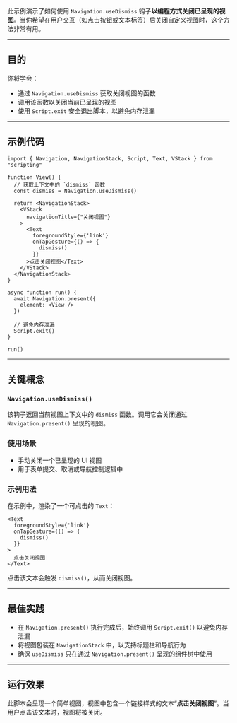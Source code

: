 此示例演示了如何使用 `Navigation.useDismiss` 钩子**以编程方式关闭已呈现的视图**。当你希望在用户交互（如点击按钮或文本标签）后关闭自定义视图时，这个方法非常有用。

---

## 目的

你将学会：

* 通过 `Navigation.useDismiss` 获取关闭视图的函数
* 调用该函数以关闭当前已呈现的视图
* 使用 `Script.exit` 安全退出脚本，以避免内存泄漏

---

## 示例代码

```tsx
import { Navigation, NavigationStack, Script, Text, VStack } from "scripting"

function View() {
  // 获取上下文中的 `dismiss` 函数
  const dismiss = Navigation.useDismiss()

  return <NavigationStack>
    <VStack
      navigationTitle={"关闭视图"}
    >
      <Text
        foregroundStyle={'link'}
        onTapGesture={() => {
          dismiss()
        }}
      >点击关闭视图</Text>
    </VStack>
  </NavigationStack>
}

async function run() {
  await Navigation.present({
    element: <View />
  })

  // 避免内存泄漏
  Script.exit()
}

run()
```

---

## 关键概念

### `Navigation.useDismiss()`

该钩子返回当前视图上下文中的 `dismiss` 函数。调用它会关闭通过 `Navigation.present()` 呈现的视图。

### 使用场景

* 手动关闭一个已呈现的 UI 视图
* 用于表单提交、取消或导航控制逻辑中

### 示例用法

在示例中，渲染了一个可点击的 `Text`：

```tsx
<Text
  foregroundStyle={'link'}
  onTapGesture={() => {
    dismiss()
  }}
>
  点击关闭视图
</Text>
```

点击该文本会触发 `dismiss()`，从而关闭视图。

---

## 最佳实践

* 在 `Navigation.present()` 执行完成后，始终调用 `Script.exit()` 以避免内存泄漏
* 将视图包装在 `NavigationStack` 中，以支持标题栏和导航行为
* 确保 `useDismiss` 只在通过 `Navigation.present()` 呈现的组件树中使用

---

## 运行效果

此脚本会呈现一个简单视图，视图中包含一个链接样式的文本“**点击关闭视图**”。当用户点击该文本时，视图将被关闭。

